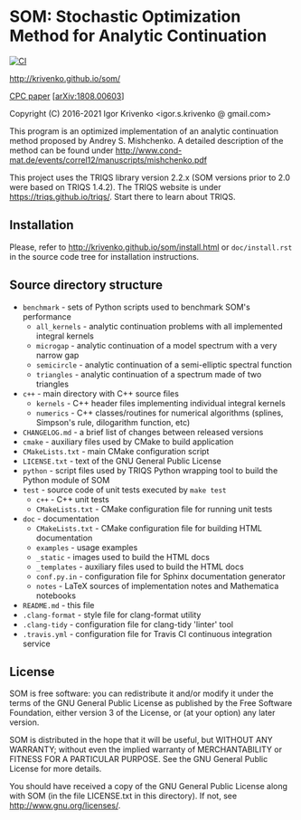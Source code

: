 SOM: Stochastic Optimization Method for Analytic Continuation
=============================================================

[![CI](https://github.com/krivenko/som/actions/workflows/CI.yml/badge.svg)](https://github.com/krivenko/som/actions/workflows/CI.yml)

http://krivenko.github.io/som/

[CPC paper](https://doi.org/10.1016/j.cpc.2019.01.021) [[arXiv:1808.00603](https://arxiv.org/abs/1808.00603)]

Copyright (C) 2016-2021 Igor Krivenko <igor.s.krivenko @ gmail.com>

This program is an optimized implementation of an analytic continuation
method proposed by Andrey S. Mishchenko. A detailed description of
the method can be found under
http://www.cond-mat.de/events/correl12/manuscripts/mishchenko.pdf

This project uses the TRIQS library version 2.2.x (SOM versions prior to 2.0 were based on TRIQS 1.4.2).
The TRIQS website is under https://triqs.github.io/triqs/.
Start there to learn about TRIQS.

Installation
------------

Please, refer to http://krivenko.github.io/som/install.html or `doc/install.rst`
in the source code tree for installation instructions.

Source directory structure
--------------------------

 * `benchmark` - sets of Python scripts used to benchmark SOM's performance
   * `all_kernels` - analytic continuation problems with all implemented integral kernels
   * `microgap` - analytic continuation of a model spectrum with a very narrow gap
   * `semicircle` - analytic continuation of a semi-elliptic spectral function
   * `triangles` - analytic continuation of a spectrum made of two triangles
 * `c++` - main directory with C++ source files
   * `kernels` - C++ header files implementing individual integral kernels
   * `numerics` - C++ classes/routines for numerical algorithms (splines, Simpson's rule, dilogarithm function, etc)
 * `CHANGELOG.md` -  a brief list of changes between released versions
 * `cmake` - auxiliary files used by CMake to build application
 * `CMakeLists.txt` - main CMake configuration script
 * `LICENSE.txt` - text of the GNU General Public License
 * `python` - script files used by TRIQS Python wrapping tool to build the Python module of SOM
 * `test` - source code of unit tests executed by `make test`
   * `c++` - C++ unit tests
   * `CMakeLists.txt` - CMake configuration file for running unit tests
 * `doc` - documentation
   * `CMakeLists.txt` - CMake configuration file for building HTML documentation
   * `examples` - usage examples
   * `_static` - images used to build the HTML docs
   * `_templates` - auxiliary files used to build the HTML docs
   * `conf.py.in` - configuration file for Sphinx documentation generator
   * `notes` - LaTeX sources of implementation notes and Mathematica notebooks
 * `README.md` - this file
 * `.clang-format` - style file for clang-format utility
 * `.clang-tidy` - configuration file for clang-tidy 'linter' tool
 * `.travis.yml` - configuration file for Travis CI continuous integration service

License
-------

SOM is free software: you can redistribute it and/or modify it under the
terms of the GNU General Public License as published by the Free Software
Foundation, either version 3 of the License, or (at your option) any later
version.

SOM is distributed in the hope that it will be useful, but WITHOUT ANY
WARRANTY; without even the implied warranty of MERCHANTABILITY or FITNESS FOR A
PARTICULAR PURPOSE. See the GNU General Public License for more details.

You should have received a copy of the GNU General Public License along with
SOM (in the file LICENSE.txt in this directory). If not, see
<http://www.gnu.org/licenses/>.
